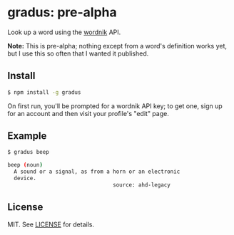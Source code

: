 # gradus: pre-alpha

Look up a word using the [wordnik][] API.

**Note:** This is pre-alpha; nothing except from a word's definition works yet,
but I use this so often that I wanted it published.

## Install

```bash
$ npm install -g gradus
```

On first run, you'll be prompted for a wordnik API key; to get one, sign up for
an account and then visit your profile's "edit" page.

## Example

```bash
$ gradus beep

beep (noun)
  A sound or a signal, as from a horn or an electronic
  device.
                                 source: ahd-legacy
```

## License

MIT. See [LICENSE](./LICENSE) for details.

[wordnik]: https://wordnik.com/

[buildstatus]: https://travis-ci.org/fardog/gradus
[npminstall]: https://www.npmjs.org/package/gradus
[jsstandard]: https://github.com/feross/standard
[buildstatusimg]: http://img.shields.io/travis/fardog/gradus/master.svg?style=flat-square
[npminstallimg]: http://img.shields.io/npm/dm/gradus.svg?style=flat-square
[jsstandardimg]: https://img.shields.io/badge/code%20style-standard-brightgreen.svg?style=flat-square
